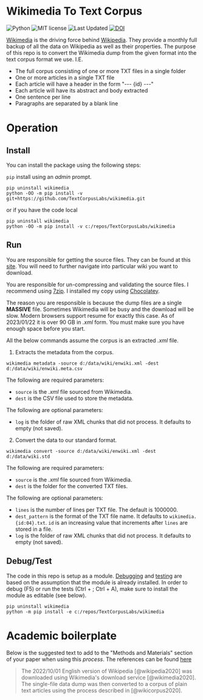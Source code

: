 # Wikimedia To Text Corpus

![Python](https://img.shields.io/badge/python-3.x-blue.svg)
![MIT license](https://img.shields.io/badge/License-MIT-green.svg)
![Last Updated](https://img.shields.io/badge/Last%20Updated-2023.01.22-success.svg)
[![DOI](https://zenodo.org/badge/DOI/10.5281/zenodo.3975690.svg)](https://doi.org/10.5281/zenodo.3975690)

[Wikimedia](https://www.wikimedia.org/) is the driving force behind [Wikipedia](https://www.wikipedia.org/).
They provide a monthly full backup of all the data on Wikipedia as well as their properties.
The purpose of this repo is to convert the Wikimedia dump from the given format into the text corpus format we use.
I.E.

* The full corpus consisting of one or more TXT files in a single folder
* One or more articles in a single TXT file
* Each article will have a header in the form "--- {id} ---"
* Each article will have its abstract and body extracted
* One sentence per line
* Paragraphs are separated by a blank line

# Operation

## Install

You can install the package using the following steps:

`pip` install using an _admin_ prompt.

```{ps1}
pip uninstall wikimedia
python -OO -m pip install -v git+https://github.com/TextCorpusLabs/wikimedia.git
```

or if you have the code local

```{ps1}
pip uninstall wikimedia
python -OO -m pip install -v c:/repos/TextCorpusLabs/wikimedia
```

## Run

You are responsible for getting the source files.
They can be found at this [site](https://dumps.wikimedia.org/backup-index.html).
You will need to further navigate into particular wiki you want to download.

You are responsible for un-compressing and validating the source files.
I recommend using [7zip](https://www.7-zip.org/).
I installed my copy using [Chocolatey](https://community.chocolatey.org/packages/7zip).

The reason you are responsible is because the dump files are a single **MASSIVE** file.
Sometimes Wikimedia will be busy and the download will be slow.
Modern browsers support resume for exactly this case.
As of 2023/01/22 it is over 90 GB in _.xml_ form.
You must make sure you have enough space before you start.

All the below commands assume the corpus is an extracted _.xml_ file.

1. Extracts the metadata from the corpus.

```{ps1}
wikimedia metadata -source d:/data/wiki/enwiki.xml -dest d:/data/wiki/enwiki.meta.csv
```

The following are required parameters:

* `source` is the _.xml_ file sourced from Wikimedia.
* `dest` is the CSV file used to store the metadata.

The following are optional parameters:

* `log` is the folder of raw XML chunks that did not process.
  It defaults to empty (not saved).

2. Convert the data to our standard format.

```{ps1}
wikimedia convert -source d:/data/wiki/enwiki.xml -dest d:/data/wiki.std
```

The following are required parameters:

* `source` is the _.xml_ file sourced from Wikimedia.
* `dest` is the folder for the converted TXT files.

The following are optional parameters:

* `lines` is the number of lines per TXT file.
  The default is 1000000.
* `dest_pattern` is the format of the TXT file name.
  It defaults to `wikimedia.{id:04}.txt`.
  `id` is an increasing value that increments after `lines` are stored in a file. 
* `log` is the folder of raw XML chunks that did not process.
  It defaults to empty (not saved).

## Debug/Test

The code in this repo is setup as a module.
[Debugging](https://code.visualstudio.com/docs/python/debugging#_module) and [testing](https://code.visualstudio.com/docs/python/testing) are based on the assumption that the module is already installed.
In order to debug (F5) or run the tests (Ctrl + ; Ctrl + A), make sure to install the module as editable (see below).

```{ps1}
pip uninstall wikimedia
python -m pip install -e c:/repos/TextCorpusLabs/wikimedia
```

# Academic boilerplate

Below is the suggested text to add to the "Methods and Materials" section of your paper when using this _process_.
The references can be found [here](./references.bib)

> The 2022/10/01 English version of Wikipedia [@wikipedia2020] was downloaded using Wikimedia's download service [@wikimedia2020].
> The single-file data dump was then converted to a corpus of plain text articles using the process described in [@wikicorpus2020].
